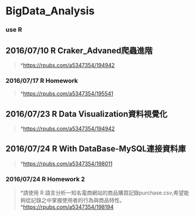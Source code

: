 # BigData_Analysis
### use R
## 2016/07/10 R Craker_Advaned爬蟲進階
> *https://rpubs.com/a5347354/194942
### 2016/07/17 R Homework
> *https://rpubs.com/a5347354/195541

## 2016/07/23 R Data Visualization資料視覺化
> *https://rpubs.com/a5347354/194942

## 2016/07/24 R With DataBase-MySQL連接資料庫
> *https://rpubs.com/a5347354/198011
### 2016/07/24 R Homework 2
> *請使用 R 語言分析一知名電商網站的商品購買記錄purchase.csv,希望能夠從記錄之中掌握使用者的行為與商品特性。
> *https://rpubs.com/a5347354/198194
